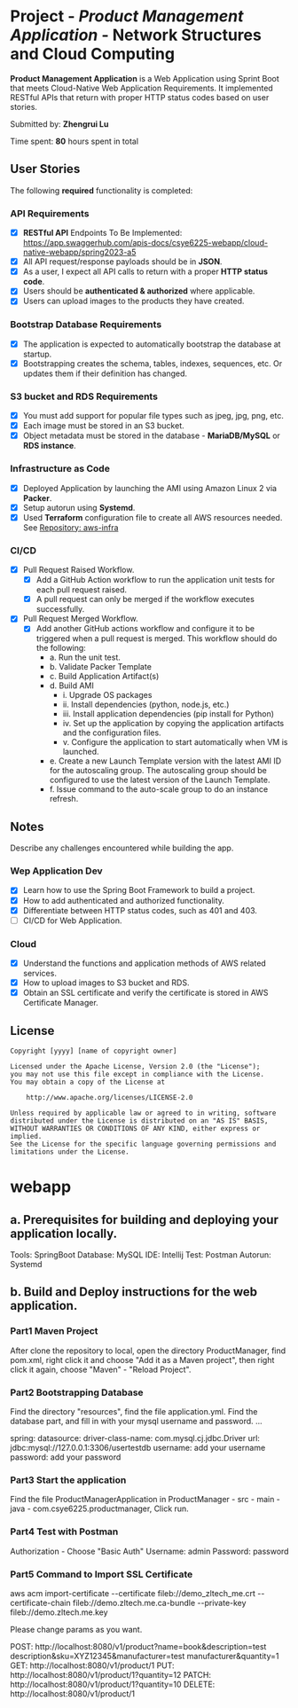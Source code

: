 # Project - *Product Management Application* - Network Structures and Cloud Computing

**Product Management Application** is a Web Application using Sprint Boot that meets Cloud-Native Web Application Requirements. It implemented RESTful APIs that return with proper HTTP status codes based on user stories. 

Submitted by: **Zhengrui Lu**

Time spent: **80** hours spent in total

## User Stories

The following **required** functionality is completed:

### API Requirements
* [X] **RESTful API** Endpoints To Be Implemented: https://app.swaggerhub.com/apis-docs/csye6225-webapp/cloud-native-webapp/spring2023-a5
* [X] All API request/response payloads should be in **JSON**.
* [X] As a user, I expect all API calls to return with a proper **HTTP status code**.
* [X] Users should be **authenticated & authorized** where applicable.
* [X] Users can upload images to the products they have created.

### Bootstrap Database Requirements
* [X] The application is expected to automatically bootstrap the database at startup.
* [X] Bootstrapping creates the schema, tables, indexes, sequences, etc. Or updates them if their definition has changed.

### S3 bucket and RDS Requirements
* [X] You must add support for popular file types such as jpeg, jpg, png, etc.
* [X] Each image must be stored in an S3 bucket.
* [X] Object metadata must be stored in the database - **MariaDB/MySQL** or **RDS instance**.

### Infrastructure as Code
* [X] Deployed Application by launching the AMI using Amazon Linux 2 via **Packer**. 
* [X] Setup autorun using **Systemd**.
* [X] Used **Terraform** configuration file to create all AWS resources needed. See [Repository: aws-infra](https://github.com/ZhengruiLu/aws-infra)

### CI/CD
* [X] Pull Request Raised Workflow.
	* [X] Add a GitHub Action workflow to run the application unit tests for each pull request raised.
    * [X] A pull request can only be merged if the workflow executes successfully.
* [X] Pull Request Merged Workflow.
	* [X] Add another GitHub actions workflow and configure it to be triggered when a pull request is merged. This workflow should do the following:
		- a. Run the unit test.
		- b. Validate Packer Template
		- c. Build Application Artifact(s)
		- d. Build AMI
			- i. Upgrade OS packages
			- ii. Install dependencies (python, node.js, etc.)
			- iii. Install application dependencies (pip install for Python)
			- iv. Set up the application by copying the application artifacts and the configuration files.
			- v. Configure the application to start automatically when VM is launched.
		- e. Create a new Launch Template version with the latest AMI ID for the autoscaling group. The autoscaling group should be configured to use the latest version of the Launch Template.
		- f. Issue command to the auto-scale group to do an instance refresh.



## Notes

Describe any challenges encountered while building the app.

### Wep Application Dev
* [X] Learn how to use the Spring Boot Framework to build a project.
* [X] How to add authenticated and authorized functionality.
* [X] Differentiate between HTTP status codes, such as 401 and 403.
* [ ] CI/CD for Web Application.

### Cloud
* [X] Understand the functions and application methods of AWS related services.
* [X] How to upload images to S3 bucket and RDS.
* [X] Obtain an SSL certificate and verify the certificate is stored in AWS Certificate Manager.

## License

    Copyright [yyyy] [name of copyright owner]

    Licensed under the Apache License, Version 2.0 (the "License");
    you may not use this file except in compliance with the License.
    You may obtain a copy of the License at

        http://www.apache.org/licenses/LICENSE-2.0

    Unless required by applicable law or agreed to in writing, software
    distributed under the License is distributed on an "AS IS" BASIS,
    WITHOUT WARRANTIES OR CONDITIONS OF ANY KIND, either express or implied.
    See the License for the specific language governing permissions and
    limitations under the License.

# webapp
## a. Prerequisites for building and deploying your application locally.
Tools: SpringBoot
Database: MySQL
IDE: Intellij
Test: Postman
Autorun: Systemd


## b. Build and Deploy instructions for the web application.

### Part1 Maven Project
After clone the repository to local, open the directory ProductManager, 
find pom.xml, right click it and choose "Add it as a Maven project", 
then right click it again, choose "Maven" - "Reload Project".

### Part2 Bootstrapping Database
Find the directory "resources", find the file application.yml. Find the database part,
and fill in with your mysql username and password.
...

spring:
datasource:
driver-class-name: com.mysql.cj.jdbc.Driver
url: jdbc:mysql://127.0.0.1:3306/usertestdb
username: add your username
password: add your password

### Part3 Start the application
Find the file ProductManagerApplication in ProductManager - src - main - java - com.csye6225.productmanager,
Click run.

### Part4 Test with Postman
Authorization - Choose "Basic Auth"
Username: admin
Password: password

### Part5 Command to Import SSL Certificate
aws acm import-certificate --certificate fileb://demo_zltech_me.crt --certificate-chain fileb://demo.zltech.me.ca-bundle --private-key fileb://demo.zltech.me.key

Please change params as you want.

POST: http://localhost:8080/v1/product?name=book&description=test description&sku=XYZ12345&manufacturer=test manufacturer&quantity=1
GET: http://localhost:8080/v1/product/1
PUT: http://localhost:8080/v1/product/1?quantity=12
PATCH: http://localhost:8080/v1/product/1?quantity=10
DELETE: http://localhost:8080/v1/product/1
